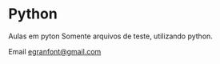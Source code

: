 # Python

Aulas em pyton
Somente arquivos de teste, utilizando python.

Email [egranfont@gmail.com](mailto:egranfont@gmail.com)

